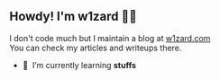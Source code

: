 ## Howdy! I'm w1zard 👨‍🚀

I don't code much but I maintain a blog at [w1zard.com]<br/>
You can check my articles and writeups there.

- :seedling: &nbsp;I’m currently learning **stuffs**

<!-- links -->
[w1zard.com]: https://w1zard.com/
